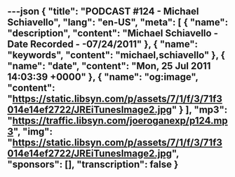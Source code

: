 ---json
{
  "title": "PODCAST #124 - Michael Schiavello",
  "lang": "en-US",
  "meta": [
    {
      "name": "description",
      "content": "Michael Schiavello - Date Recorded - -07/24/2011"
    },
    {
      "name": "keywords",
      "content": "michael,schiavello"
    },
    {
      "name": "date",
      "content": "Mon, 25 Jul 2011 14:03:39 +0000"
    },
    {
      "name": "og:image",
      "content": "https://static.libsyn.com/p/assets/7/1/f/3/71f3014e14ef2722/JREiTunesImage2.jpg"
    }
  ],
  "mp3": "https://traffic.libsyn.com/joeroganexp/p124.mp3",
  "img": "https://static.libsyn.com/p/assets/7/1/f/3/71f3014e14ef2722/JREiTunesImage2.jpg",
  "sponsors": [],
  "transcription": false
}
---
<episode-header />

<timemark seconds="0" />

<transcribe-call-to-action />

<episode-footer />